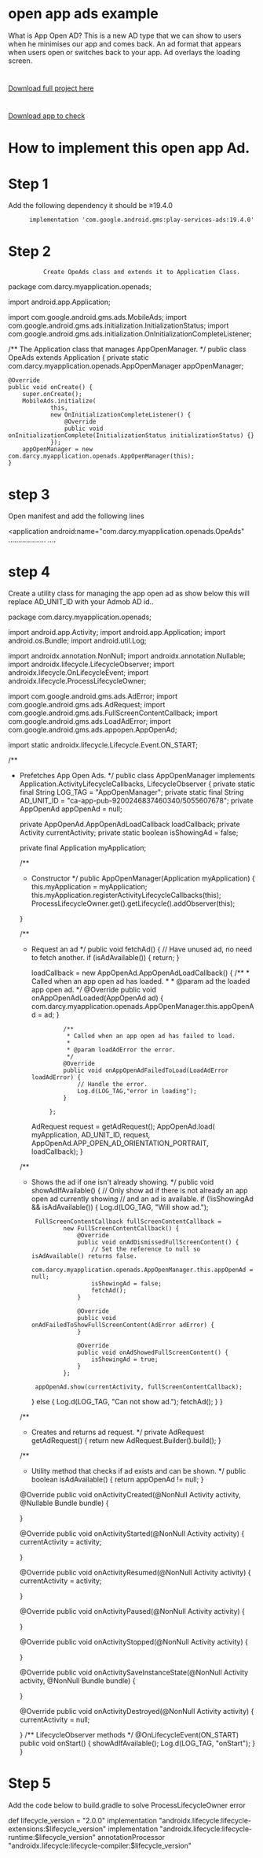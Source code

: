# open app ads example
What is App Open AD?
This is a new AD type that we can show to users when he minimises our app and comes back. An ad format that appears when users open or switches back to your app. Ad overlays the loading screen.
#
[Download full project here ](https://github.com/dicksonorengo/open-app-ads-example/raw/main/My%20Application.zip)
#
[Download app to check](https://github.com/dicksonorengo/open-app-ads-example/raw/main/My%20application.apk)


# How to implement this open app Ad.
# Step 1
Add the following dependency  it should be ≥19.4.0

          implementation 'com.google.android.gms:play-services-ads:19.4.0'
# Step 2
              Create OpeAds class and extends it to Application Class.
              
package com.darcy.myapplication.openads;

import android.app.Application;

import com.google.android.gms.ads.MobileAds;
import com.google.android.gms.ads.initialization.InitializationStatus;
import com.google.android.gms.ads.initialization.OnInitializationCompleteListener;

/** The Application class that manages AppOpenManager. */
public class OpeAds extends Application {
    private static com.darcy.myapplication.openads.AppOpenManager appOpenManager;

    @Override
    public void onCreate() {
        super.onCreate();
        MobileAds.initialize(
                this,
                new OnInitializationCompleteListener() {
                    @Override
                    public void onInitializationComplete(InitializationStatus initializationStatus) {}
                });
        appOpenManager = new com.darcy.myapplication.openads.AppOpenManager(this);
    }

# step 3
Open manifest and add the following lines

 <application
        android:name="com.darcy.myapplication.openads.OpeAds"
        ...................
        <meta-data
            android:name="com.google.android.gms.ads.APPLICATION_ID"
            android:value="@string/admob_id" />
    </application>
    ....
  # step 4
    
  Create a utility class for managing the app open ad as show below this will replace AD_UNIT_ID with your Admob AD id..
  
  package com.darcy.myapplication.openads;

import android.app.Activity;
import android.app.Application;
import android.os.Bundle;
import android.util.Log;

import androidx.annotation.NonNull;
import androidx.annotation.Nullable;
import androidx.lifecycle.LifecycleObserver;
import androidx.lifecycle.OnLifecycleEvent;
import androidx.lifecycle.ProcessLifecycleOwner;

import com.google.android.gms.ads.AdError;
import com.google.android.gms.ads.AdRequest;
import com.google.android.gms.ads.FullScreenContentCallback;
import com.google.android.gms.ads.LoadAdError;
import com.google.android.gms.ads.appopen.AppOpenAd;

import static androidx.lifecycle.Lifecycle.Event.ON_START;

/**
 * Prefetches App Open Ads.
 */
public class AppOpenManager implements Application.ActivityLifecycleCallbacks, LifecycleObserver {
    private static final String LOG_TAG = "AppOpenManager";
    private static final String AD_UNIT_ID = "ca-app-pub-9200246837460340/5055607678";
    private AppOpenAd appOpenAd = null;

    private AppOpenAd.AppOpenAdLoadCallback loadCallback;
    private Activity currentActivity;
    private static boolean isShowingAd = false;

    private final Application myApplication;

    /**
     * Constructor
     */
    public AppOpenManager(Application myApplication) {
        this.myApplication = myApplication;
        this.myApplication.registerActivityLifecycleCallbacks(this);
        ProcessLifecycleOwner.get().getLifecycle().addObserver(this);

    }

    /**
     * Request an ad
     */
    public void fetchAd() {
        // Have unused ad, no need to fetch another.
        if (isAdAvailable()) {
            return;
        }

        loadCallback =
                new AppOpenAd.AppOpenAdLoadCallback() {
                    /**
                     * Called when an app open ad has loaded.
                     *
                     * @param ad the loaded app open ad.
                     */
                    @Override
                    public void onAppOpenAdLoaded(AppOpenAd ad) {
                        com.darcy.myapplication.openads.AppOpenManager.this.appOpenAd = ad;
                    }

                    /**
                     * Called when an app open ad has failed to load.
                     *
                     * @param loadAdError the error.
                     */
                    @Override
                    public void onAppOpenAdFailedToLoad(LoadAdError loadAdError) {
                        // Handle the error.
                        Log.d(LOG_TAG,"error in loading");
                    }

                };
        AdRequest request = getAdRequest();
        AppOpenAd.load(
                myApplication, AD_UNIT_ID, request,
                AppOpenAd.APP_OPEN_AD_ORIENTATION_PORTRAIT, loadCallback);
    }

    /**
     * Shows the ad if one isn't already showing.
     */
    public void showAdIfAvailable() {
        // Only show ad if there is not already an app open ad currently showing
        // and an ad is available.
        if (!isShowingAd && isAdAvailable()) {
            Log.d(LOG_TAG, "Will show ad.");

            FullScreenContentCallback fullScreenContentCallback =
                    new FullScreenContentCallback() {
                        @Override
                        public void onAdDismissedFullScreenContent() {
                            // Set the reference to null so isAdAvailable() returns false.
                            com.darcy.myapplication.openads.AppOpenManager.this.appOpenAd = null;
                            isShowingAd = false;
                            fetchAd();
                        }

                        @Override
                        public void onAdFailedToShowFullScreenContent(AdError adError) {
                        }

                        @Override
                        public void onAdShowedFullScreenContent() {
                            isShowingAd = true;
                        }
                    };

            appOpenAd.show(currentActivity, fullScreenContentCallback);

        } else {
            Log.d(LOG_TAG, "Can not show ad.");
            fetchAd();
        }
    }

    /**
     * Creates and returns ad request.
     */
    private AdRequest getAdRequest() {
        return new AdRequest.Builder().build();
    }

    /**
     * Utility method that checks if ad exists and can be shown.
     */
    public boolean isAdAvailable() {
        return appOpenAd != null;
    }

    @Override
    public void onActivityCreated(@NonNull Activity activity, @Nullable Bundle bundle) {

    }

    @Override
    public void onActivityStarted(@NonNull Activity activity) {
        currentActivity = activity;

    }

    @Override
    public void onActivityResumed(@NonNull Activity activity) {
        currentActivity = activity;

    }

    @Override
    public void onActivityPaused(@NonNull Activity activity) {

    }

    @Override
    public void onActivityStopped(@NonNull Activity activity) {

    }

    @Override
    public void onActivitySaveInstanceState(@NonNull Activity activity, @NonNull Bundle bundle) {

    }

    @Override
    public void onActivityDestroyed(@NonNull Activity activity) {
        currentActivity = null;

    }
    /** LifecycleObserver methods */
    @OnLifecycleEvent(ON_START)
    public void onStart() {
        showAdIfAvailable();
        Log.d(LOG_TAG, "onStart");
    }
}
# Step 5
Add the code below to build.gradle to solve ProcessLifecycleOwner error

def lifecycle_version = "2.0.0"
implementation "androidx.lifecycle:lifecycle-extensions:$lifecycle_version"
implementation "androidx.lifecycle:lifecycle-runtime:$lifecycle_version"
annotationProcessor "androidx.lifecycle:lifecycle-compiler:$lifecycle_version"


  









